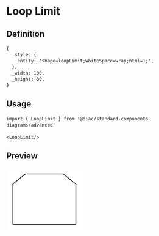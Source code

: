# Loop Limit

## Definition

```
{
  _style: { 
    entity: 'shape=loopLimit;whiteSpace=wrap;html=1;',
  },
  _width: 100,
  _height: 80,
}
```

## Usage

```
import { LoopLimit } from '@diac/standard-components-diagrams/advanced'

<LoopLimit/>
```

## Preview

<img src="./loop-limit.png" width="200"/>
